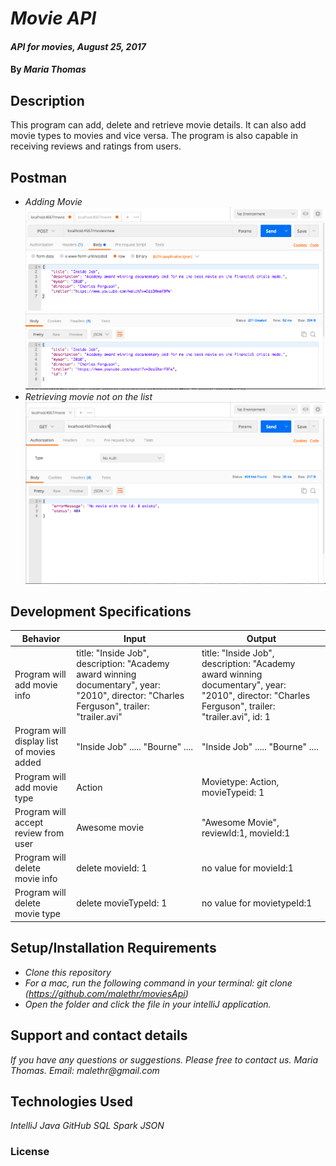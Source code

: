 # _Movie API_

#### _API for movies, August 25, 2017_

#### By _**Maria Thomas**_

## Description

This program can add, delete and retrieve movie details. It can also add movie types to movies and vice versa. The program is also capable in receiving reviews and ratings from users.

## Postman
* _Adding Movie_
![image of postman1](https://github.com/malethr/moviesApi/blob/master/src/main/resources/images/movie.png?raw=true "Adding movie")
* _Retrieving movie not on the list_
![image of postman2](https://github.com/malethr/moviesApi/blob/master/src/main/resources/images/no%20movie%20listed.png?raw=true "Retrieving movie not on the list")

## Development Specifications

| Behavior      | Input | Output |
| ------------- | ------------- | ------------- |
| Program will add movie info| title: "Inside Job", description: "Academy award winning documentary", year: "2010", director: "Charles Ferguson", trailer: "trailer.avi"| title: "Inside Job", description: "Academy award winning documentary", year: "2010", director: "Charles Ferguson", trailer: "trailer.avi", id: 1  |
| Program will display list of movies added  | "Inside Job" ..... "Bourne" ....  | "Inside Job" ..... "Bourne" ....  |
| Program will add movie type | Action  | Movietype: Action, movieTypeid: 1  |
| Program will accept review from user | Awesome movie | "Awesome Movie", reviewId:1, movieId:1|
| Program will delete movie info | delete movieId: 1 | no value for movieId:1 |
| Program will delete movie type | delete movieTypeId: 1 | no value for movietypeId:1  |

## Setup/Installation Requirements

* _Clone this repository_
* _For a mac, run the following command in your terminal:
git clone (https://github.com/malethr/moviesApi)_
* _Open the folder and click the file in your intelliJ application._

## Support and contact details

_If you have any questions or suggestions. Please free to contact us._
_Maria Thomas. Email: malethr@gmail.com_

## Technologies Used

_IntelliJ_
_Java_
_GitHub_
_SQL_
_Spark_
_JSON_

### License
